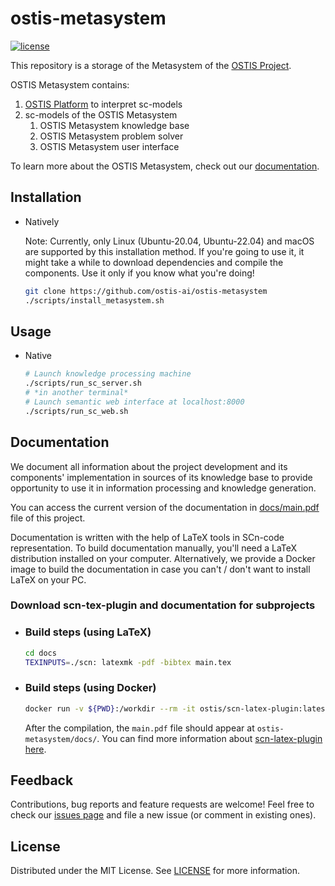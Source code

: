 # ostis-metasystem

[![license](https://img.shields.io/badge/License-MIT-yellow.svg)](LICENSE)

This repository is a storage of the Metasystem of the [OSTIS Project](https://github.com/ostis-ai/ostis-project).

OSTIS Metasystem contains:

1. [OSTIS Platform](https://github.com/ostis-ai/ostis-web-platfrom) to interpret sc-models
2. sc-models of the OSTIS Metasystem
   1. OSTIS Metasystem knowledge base
   2. OSTIS Metasystem problem solver
   3. OSTIS Metasystem user interface

To learn more about the OSTIS Metasystem, check out our [documentation](https://libeldoc.bsuir.by/handle/123456789/51151).

## Installation

- Natively

  Note: Currently, only Linux (Ubuntu-20.04, Ubuntu-22.04) and macOS are supported by this installation method. If you're going to use it, it might take a while to download dependencies and compile the components. Use it only if you know what you're doing!

  ```sh
  git clone https://github.com/ostis-ai/ostis-metasystem
  ./scripts/install_metasystem.sh
  ```

## Usage

- Native

  ```sh
  # Launch knowledge processing machine
  ./scripts/run_sc_server.sh
  # *in another terminal*
  # Launch semantic web interface at localhost:8000
  ./scripts/run_sc_web.sh
  ```

## Documentation

We document all information about the project development and its components' implementation in sources of its knowledge base
to provide opportunity to use it in information processing and knowledge generation.

You can access the current version of the documentation in [docs/main.pdf](docs/main.pdf) file of this project.

Documentation is written with the help of LaTeX tools in SCn-code representation. To build documentation manually, 
you'll need a LaTeX distribution installed on your computer. 
Alternatively, we provide a Docker image to build the documentation in case you can't / don't want to install LaTeX on your PC.

### Download scn-tex-plugin and documentation for subprojects

- ### Build steps (using LaTeX)

  ```sh
  cd docs
  TEXINPUTS=./scn: latexmk -pdf -bibtex main.tex
  ```

- ### Build steps (using Docker)

  ```sh
  docker run -v ${PWD}:/workdir --rm -it ostis/scn-latex-plugin:latest "docs/main.tex"
  ```

  After the compilation, the `main.pdf` file should appear at `ostis-metasystem/docs/`. You can find more information about [scn-latex-plugin here](https://github.com/ostis-ai/scn-latex-plugin).

## Feedback

Contributions, bug reports and feature requests are welcome! Feel free to check our [issues page](https://github.com/ostis-ai/ostis-metasystem/issues) and file a new issue (or comment in existing ones).

## License

Distributed under the MIT License. See [LICENSE](LICENSE) for more information.

